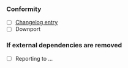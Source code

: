 ### Conformity
- [ ] [Changelog entry](https://invent.kde.org/education/labplot/-/blob/master/ChangeLog)
- [ ] Downport
<!-- - [ ] [Dokumentation] (TODO) !-->

### If external dependencies are removed
- [ ] Reporting to ...
